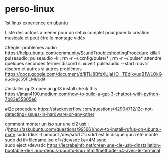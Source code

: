 # perso-linux
1st linux experience on ubuntu

Liste des actons à mener pour un setup complet pour jouer la création musicale et peut être le montage vidéo

#Régler problèmes audio
https://help.ubuntu.com/community/SoundTroubleshootingProcedure
killall pulseaudio; pulseaudio -k  ; rm -r ~/.config/pulse/* ; rm -r ~/.pulse*
attendre quelques secondes
fermer discord si ouvert
pulseaudio --start
rouvrir discord et autres
si autres problèmes https://docs.google.com/document/d/1iTlJ8BfqXUjaHO__TEdlkvuqB1WLOkGaudngc5SFLMI/edit

#installer gpt3
open ai gpt3 install
check this https://jman4190.medium.com/how-to-build-a-gpt-3-chatbot-with-python-7b83e55805e6

#i2c procedure
https://stackoverflow.com/questions/42904712/i2c-not-detecting-issues-in-hardware-or-any-other

comment monter un iso sur une cl2 usb : //https://askubuntu.com/questions/995661/how-to-install-rufus-on-ubuntu-mate
sudo fdisk -l 
umount /dev/sdc1 #si sdc1 est le disque qui a été monté
sudo dd if=filename.iso of=/dev/sdc bs=4M
sync   
sudo eject /dev/sdc
https://lecrabeinfo.net/creer-une-cle-usb-dinstallation-bootable-de-linux-depuis-ubuntu-linux.html#methode-n4-avec-le-terminal
